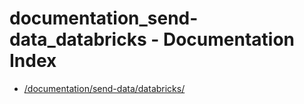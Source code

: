 # documentation_send-data_databricks - Documentation Index

- [/documentation/send-data/databricks/](./_documentation_send-data_databricks_.md)
